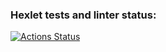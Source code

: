 ### Hexlet tests and linter status:
[![Actions Status](https://github.com/Suilex/ansible-project-76/actions/workflows/hexlet-check.yml/badge.svg)](https://github.com/Suilex/ansible-project-76/actions)
